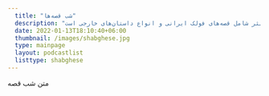 ```yaml
---
  title: "شب قصه‌ها"
  description: "شب قصه، شامل اپیزود‌هایی است که مخصوص شب و قبل از خواب ساخته شده و برعکس شاهنامه به نثر شامل قصه‌های فولک ایرانی و انواع داستان‌های خارجی است."
  date: 2022-01-13T18:10:40+06:00
  thumbnail: /images/shabghese.jpg
  type: mainpage
  layout: podcastlist
  listtype: shabghese
---
```


متن شب قصه